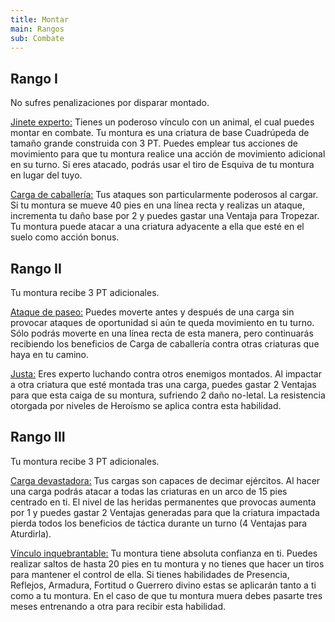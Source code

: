 ```yaml
---
title: Montar
main: Rangos
sub: Combate
---
```


## Rango I

No sufres penalizaciones por disparar montado.

<u>Jinete experto:</u> Tienes un poderoso vínculo con un animal, el cual puedes montar en combate. Tu montura es una criatura de base Cuadrúpeda de tamaño grande construida con 3 PT. Puedes emplear tus acciones de movimiento para que tu montura realice una acción de movimiento adicional en su turno. Si eres atacado, podrás usar el tiro de Esquiva de tu montura en lugar del tuyo.

<u>Carga de caballería:</u> Tus ataques son particularmente poderosos al cargar. Si tu montura se mueve 40 pies en una línea recta y realizas un ataque, incrementa tu daño base por 2 y puedes gastar una Ventaja para Tropezar. Tu montura puede atacar a una criatura adyacente a ella que esté en el suelo como acción bonus. 

## Rango II

Tu montura recibe 3 PT adicionales.

<u>Ataque de paseo:</u> Puedes moverte antes y después de una carga sin provocar ataques de oportunidad si aún te queda movimiento en tu turno. Sólo podrás moverte en una línea recta de esta manera, pero continuarás recibiendo los beneficios de Carga de caballería contra otras criaturas que haya en tu camino.

<u>Justa:</u> Eres experto luchando contra otros enemigos montados. Al impactar a otra criatura que esté montada tras una carga, puedes gastar 2 Ventajas para que esta caiga de su montura, sufriendo 2 daño no-letal. La resistencia otorgada por niveles de Heroísmo se aplica contra esta habilidad.

## Rango III

Tu montura recibe 3 PT adicionales.

<u>Carga devastadora:</u> Tus cargas son capaces de decimar ejércitos. Al hacer una carga podrás atacar a todas las criaturas en un arco de 15 pies centrado en ti. El nivel de las heridas permanentes que provocas aumenta por 1 y puedes gastar 2 Ventajas generadas para que la criatura impactada pierda todos los beneficios de táctica durante un turno (4 Ventajas para Aturdirla).  

<u>Vínculo inquebrantable:</u> Tu montura tiene absoluta confianza en ti. Puedes realizar saltos de hasta 20 pies en tu montura y no tienes que hacer un tiros para mantener el control de ella. Si tienes habilidades de Presencia, Reflejos, Armadura, Fortitud o Guerrero divino estas se aplicarán tanto a ti como a tu montura. En el caso de que tu montura muera debes pasarte tres meses entrenando a otra para recibir esta habilidad.